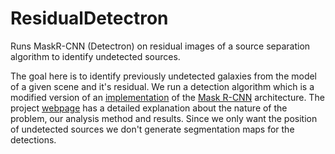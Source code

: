 # ResidualDetectron
Runs MaskR-CNN (Detectron) on residual images of a source separation algorithm to identify undetected sources.

The goal here is to identify previously undetected galaxies from the model of a given scene and it's residual.
We run a detection algorithm which is a modified version of an [implementation](https://github.com/matterport/Mask_RCNN)
of the [Mask R-CNN](https://arxiv.org/abs/1703.06870) architecture.
The project [webpage](https://sowmyakth.github.io/ResidualDetectron/) has a detailed explanation about the
nature of the problem, our analysis method and results.
Since we only want the position of undetected sources we don't generate segmentation maps for the detections.
